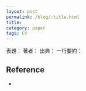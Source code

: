 ```yaml
---
layout: post
permalink: /blog/:title.html
title: 
category: paper
tags: CV
---
```

表題：
著者：
出典：
一行要約：
<!--more -->

## Reference
* 